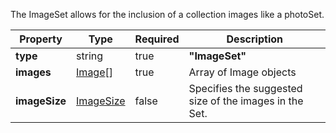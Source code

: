 The ImageSet allows for the inclusion of a collection images like a photoSet.

| Property | Type | Required | Description |
|---|---|---|---|
| **type**| string | true | **"ImageSet"** |
| **images**| [Image](#image)[] | true | Array of Image objects |
| **imageSize** | [ImageSize](#imagesize) | false | Specifies the suggested size of the images in the Set. |